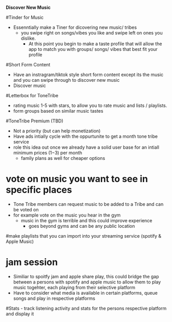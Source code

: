 **Discover New Music**

#Tinder for Music
- Essenntially make a Tiner for dicovering new music/ tribes
  - you swipe right on songs/vibes you like and swipe left on ones you dislike.
    - At this point you begin to make a taste profile that will allow the app to match you with  groups/ songs/ vibes that best fit your profile
  
#Short Form Content
- Have an instragram/tiktok style short form content except its the music and you can swipe through to discover new music
- Discover music 

#Letterbox for ToneTribe
- rating music 1-5 with stars, to allow you to rate music and lists / playlists. 
- form groups based on similar music tastes

#ToneTribe Premium (TBD)
  - Not a priority (but can help monetization)
  - Have ads intially cycle with the oppurtunite to get a month tone tribe service
  - role this idea out once we already have a solid user base for an intiall minimum prices ($1-$3) per month
    - family plans as well for cheaper options

# vote on music you want to see in specific places
- Tone Tribe members can request music to be added to a Tribe and can be voted on
- for example vote on the music you hear in the gym
  - music in the gym is terrible and this could improve experience
    - goes beyond gyms and can be any public location


#make playlists that you can import into your streaming service (spotify & Apple Music)

# jam session
  - Similiar to spoitfy jam and apple share play, this could bridge the gap between a persons with spotify and apple music to allow them to play music togehter, each playing from their selective platform
  - Have to consider what media is available in certain platforms, queue songs and play in respective platforms

#Stats
    - track listening activity and stats for the persons respective platform and display it




